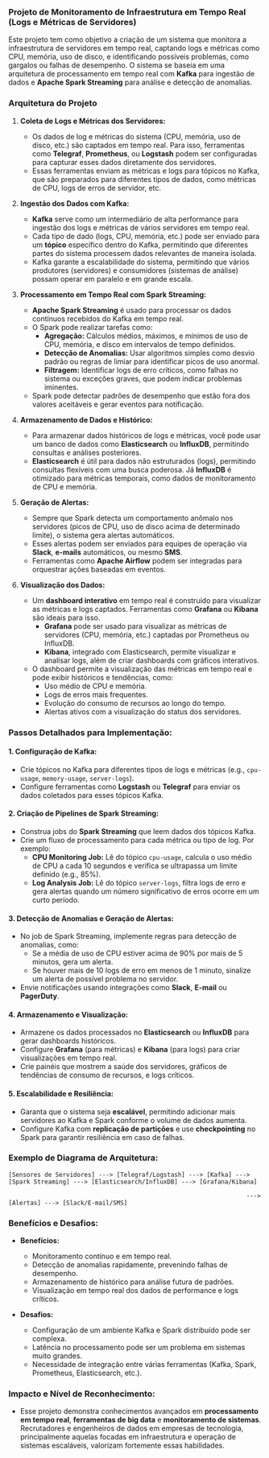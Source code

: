 ### **Projeto de Monitoramento de Infraestrutura em Tempo Real (Logs e Métricas de Servidores)**

Este projeto tem como objetivo a criação de um sistema que monitora a infraestrutura de servidores em tempo real, captando logs e métricas como CPU, memória, uso de disco, e identificando possíveis problemas, como gargalos ou falhas de desempenho. O sistema se baseia em uma arquitetura de processamento em tempo real com **Kafka** para ingestão de dados e **Apache Spark Streaming** para análise e detecção de anomalias.

### **Arquitetura do Projeto**

1. **Coleta de Logs e Métricas dos Servidores:**
   - Os dados de log e métricas do sistema (CPU, memória, uso de disco, etc.) são captados em tempo real. Para isso, ferramentas como **Telegraf**, **Prometheus**, ou **Logstash** podem ser configuradas para capturar esses dados diretamente dos servidores.
   - Essas ferramentas enviam as métricas e logs para tópicos no Kafka, que são preparados para diferentes tipos de dados, como métricas de CPU, logs de erros de servidor, etc.

2. **Ingestão dos Dados com Kafka:**
   - **Kafka** serve como um intermediário de alta performance para ingestão dos logs e métricas de vários servidores em tempo real.
   - Cada tipo de dado (logs, CPU, memória, etc.) pode ser enviado para um **tópico** específico dentro do Kafka, permitindo que diferentes partes do sistema processem dados relevantes de maneira isolada.
   - Kafka garante a escalabilidade do sistema, permitindo que vários produtores (servidores) e consumidores (sistemas de análise) possam operar em paralelo e em grande escala.

3. **Processamento em Tempo Real com Spark Streaming:**
   - **Apache Spark Streaming** é usado para processar os dados contínuos recebidos do Kafka em tempo real.
   - O Spark pode realizar tarefas como:
     - **Agregação:** Cálculos médios, máximos, e mínimos de uso de CPU, memória, e disco em intervalos de tempo definidos.
     - **Detecção de Anomalias:** Usar algoritmos simples como desvio padrão ou regras de limiar para identificar picos de uso anormal.
     - **Filtragem:** Identificar logs de erro críticos, como falhas no sistema ou exceções graves, que podem indicar problemas iminentes.
   - Spark pode detectar padrões de desempenho que estão fora dos valores aceitáveis e gerar eventos para notificação.

4. **Armazenamento de Dados e Histórico:**
   - Para armazenar dados históricos de logs e métricas, você pode usar um banco de dados como **Elasticsearch** ou **InfluxDB**, permitindo consultas e análises posteriores.
   - **Elasticsearch** é útil para dados não estruturados (logs), permitindo consultas flexíveis com uma busca poderosa. Já **InfluxDB** é otimizado para métricas temporais, como dados de monitoramento de CPU e memória.

5. **Geração de Alertas:**
   - Sempre que Spark detecta um comportamento anômalo nos servidores (picos de CPU, uso de disco acima de determinado limite), o sistema gera alertas automáticos.
   - Esses alertas podem ser enviados para equipes de operação via **Slack**, **e-mails** automáticos, ou mesmo **SMS**.
   - Ferramentas como **Apache Airflow** podem ser integradas para orquestrar ações baseadas em eventos.

6. **Visualização dos Dados:**
   - Um **dashboard interativo** em tempo real é construído para visualizar as métricas e logs captados. Ferramentas como **Grafana** ou **Kibana** são ideais para isso.
     - **Grafana** pode ser usado para visualizar as métricas de servidores (CPU, memória, etc.) captadas por Prometheus ou InfluxDB.
     - **Kibana**, integrado com Elasticsearch, permite visualizar e analisar logs, além de criar dashboards com gráficos interativos.
   - O dashboard permite a visualização das métricas em tempo real e pode exibir históricos e tendências, como:
     - Uso médio de CPU e memória.
     - Logs de erros mais frequentes.
     - Evolução do consumo de recursos ao longo do tempo.
     - Alertas ativos com a visualização do status dos servidores.

### **Passos Detalhados para Implementação:**

#### 1. **Configuração de Kafka:**
   - Crie tópicos no Kafka para diferentes tipos de logs e métricas (e.g., `cpu-usage`, `memory-usage`, `server-logs`).
   - Configure ferramentas como **Logstash** ou **Telegraf** para enviar os dados coletados para esses tópicos Kafka.

#### 2. **Criação de Pipelines de Spark Streaming:**
   - Construa jobs do **Spark Streaming** que leem dados dos tópicos Kafka.
   - Crie um fluxo de processamento para cada métrica ou tipo de log. Por exemplo:
     - **CPU Monitoring Job:** Lê do tópico `cpu-usage`, calcula o uso médio de CPU a cada 10 segundos e verifica se ultrapassa um limite definido (e.g., 85%).
     - **Log Analysis Job:** Lê do tópico `server-logs`, filtra logs de erro e gera alertas quando um número significativo de erros ocorre em um curto período.

#### 3. **Detecção de Anomalias e Geração de Alertas:**
   - No job de Spark Streaming, implemente regras para detecção de anomalias, como:
     - Se a média de uso de CPU estiver acima de 90% por mais de 5 minutos, gera um alerta.
     - Se houver mais de 10 logs de erro em menos de 1 minuto, sinalize um alerta de possível problema no servidor.
   - Envie notificações usando integrações como **Slack**, **E-mail** ou **PagerDuty**.

#### 4. **Armazenamento e Visualização:**
   - Armazene os dados processados no **Elasticsearch** ou **InfluxDB** para gerar dashboards históricos.
   - Configure **Grafana** (para métricas) e **Kibana** (para logs) para criar visualizações em tempo real.
   - Crie painéis que mostrem a saúde dos servidores, gráficos de tendências de consumo de recursos, e logs críticos.

#### 5. **Escalabilidade e Resiliência:**
   - Garanta que o sistema seja **escalável**, permitindo adicionar mais servidores ao Kafka e Spark conforme o volume de dados aumenta.
   - Configure Kafka com **replicação de partições** e use **checkpointing** no Spark para garantir resiliência em caso de falhas.

### **Exemplo de Diagrama de Arquitetura:**

```
[Sensores de Servidores] ---> [Telegraf/Logstash] ---> [Kafka] ---> [Spark Streaming] ---> [Elasticsearch/InfluxDB] ---> [Grafana/Kibana]

                                                                  ---> [Alertas] ---> [Slack/E-mail/SMS]
```

### **Benefícios e Desafios:**

- **Benefícios:**
  - Monitoramento contínuo e em tempo real.
  - Detecção de anomalias rapidamente, prevenindo falhas de desempenho.
  - Armazenamento de histórico para análise futura de padrões.
  - Visualização em tempo real dos dados de performance e logs críticos.

- **Desafios:**
  - Configuração de um ambiente Kafka e Spark distribuído pode ser complexa.
  - Latência no processamento pode ser um problema em sistemas muito grandes.
  - Necessidade de integração entre várias ferramentas (Kafka, Spark, Prometheus, Elasticsearch, etc.).

### **Impacto e Nível de Reconhecimento:**
   - Esse projeto demonstra conhecimentos avançados em **processamento em tempo real**, **ferramentas de big data** e **monitoramento de sistemas**. Recrutadores e engenheiros de dados em empresas de tecnologia, principalmente aquelas focadas em infraestrutura e operação de sistemas escaláveis, valorizam fortemente essas habilidades.

